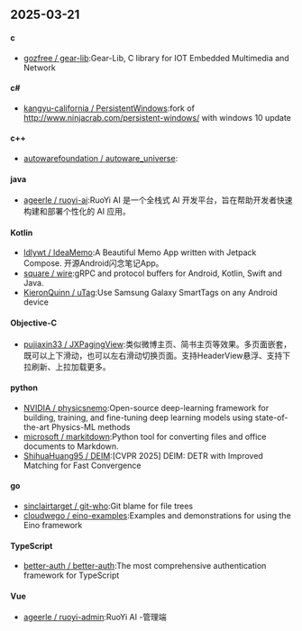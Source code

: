 ## 2025-03-21
#### c
* [gozfree / gear-lib](https://github.com/gozfree/gear-lib):Gear-Lib, C library for IOT Embedded Multimedia and Network
#### c#
* [kangyu-california / PersistentWindows](https://github.com/kangyu-california/PersistentWindows):fork of http://www.ninjacrab.com/persistent-windows/ with windows 10 update
#### c++
* [autowarefoundation / autoware_universe](https://github.com/autowarefoundation/autoware_universe):
#### java
* [ageerle / ruoyi-ai](https://github.com/ageerle/ruoyi-ai):RuoYi AI 是一个全栈式 AI 开发平台，旨在帮助开发者快速构建和部署个性化的 AI 应用。
#### Kotlin
* [ldlywt / IdeaMemo](https://github.com/ldlywt/IdeaMemo):A Beautiful Memo App written with Jetpack Compose. 开源Android闪念笔记App。
* [square / wire](https://github.com/square/wire):gRPC and protocol buffers for Android, Kotlin, Swift and Java.
* [KieronQuinn / uTag](https://github.com/KieronQuinn/uTag):Use Samsung Galaxy SmartTags on any Android device
#### Objective-C
* [pujiaxin33 / JXPagingView](https://github.com/pujiaxin33/JXPagingView):类似微博主页、简书主页等效果。多页面嵌套，既可以上下滑动，也可以左右滑动切换页面。支持HeaderView悬浮、支持下拉刷新、上拉加载更多。
#### python
* [NVIDIA / physicsnemo](https://github.com/NVIDIA/physicsnemo):Open-source deep-learning framework for building, training, and fine-tuning deep learning models using state-of-the-art Physics-ML methods
* [microsoft / markitdown](https://github.com/microsoft/markitdown):Python tool for converting files and office documents to Markdown.
* [ShihuaHuang95 / DEIM](https://github.com/ShihuaHuang95/DEIM):[CVPR 2025] DEIM: DETR with Improved Matching for Fast Convergence
#### go
* [sinclairtarget / git-who](https://github.com/sinclairtarget/git-who):Git blame for file trees
* [cloudwego / eino-examples](https://github.com/cloudwego/eino-examples):Examples and demonstrations for using the Eino framework
#### TypeScript
* [better-auth / better-auth](https://github.com/better-auth/better-auth):The most comprehensive authentication framework for TypeScript
#### Vue
* [ageerle / ruoyi-admin](https://github.com/ageerle/ruoyi-admin):RuoYi AI -管理端
